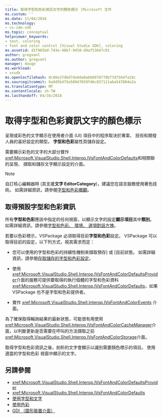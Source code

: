 ```yaml
---
title: 取得字型和色彩資訊文字的顏色標示 |Microsoft 文件
ms.custom: ''
ms.date: 11/04/2016
ms.technology:
- vs-ide-sdk
ms.topic: conceptual
helpviewer_keywords:
- text, coloring
- font and color control [Visual Studio SDK], coloring
ms.assetid: d1f985bd-743e-40b7-9458-d9af53647c91
author: gregvanl
ms.author: gregvanl
manager: douge
ms.workload:
- vssdk
ms.openlocfilehash: 8c86e37d6d7da9da0a6b0978770bf7d7564fa19c
ms.sourcegitcommit: 6a9d5bd75e50947659fd6c837111a6a547884e2a
ms.translationtype: MT
ms.contentlocale: zh-TW
ms.lasthandoff: 04/16/2018
---
```

# <a name="getting-font-and-color-information-for-text-colorization"></a>取得字型和色彩資訊文字的顏色標示
呈現或彩色的文字顯示在使用者介面 (UI) 項目中的程序取決於專案、 技術和開發人員的喜好設定的類型。 **字型和色彩**屬性頁儲存設定。

 需要顯示彩色的文字的大部分實作<xref:Microsoft.VisualStudio.Shell.Interop.IVsFontAndColorDefaults>和相關聯的呈現、 擷取和儲存文字顯示設定的介面。

> [!NOTE]
>  自訂核心編輯器時 (其支援**文字 EditorCategory**)，建議您在語言服務使用著色技術。 如需詳細資訊，請參閱[字型和色彩概觀](../extensibility/font-and-color-overview.md)。

## <a name="getting-default-font-and-color-information"></a>取得預設字型和色彩資訊
 所有**字型和色彩**應該中指定的任何視窗，以顯示文字的設定**顯示項目**其中**類別**。 如需詳細資訊，請參閱[字型和色彩、 環境、 選項對話方塊](../ide/reference/fonts-and-colors-environment-options-dialog-box.md)。

若要以色彩標示，VSPackage 必須取得目前**字型和色彩**設定。 VSPackage 可以取得目前的設定，以下列方式，視其需求而定：

-   您可以使用的字型和色彩的持續性機制來擷取預存] 或 [目前狀態。 如需詳細資訊，請參閱[存取儲存的字型和色彩設定](../extensibility/accessing-stored-font-and-color-settings.md)。

-   使用<xref:Microsoft.VisualStudio.Shell.Interop.IVsFontAndColorDefaultsProvider>介面的服務可提供要取得的執行個體的字型和色彩資料<xref:Microsoft.VisualStudio.Shell.Interop.IVsFontAndColorDefaults>，如果 VSPackage 也不是字型和色彩提供者。

-   實作 <xref:Microsoft.VisualStudio.Shell.Interop.IVsFontAndColorEvents> 介面。

為了確保取得輪詢結果的最新狀態，可能很有用使用<xref:Microsoft.VisualStudio.Shell.Interop.IVsFontAndColorCacheManager>介面，以判斷更新是否需要在呼叫的方法擷取之前<xref:Microsoft.VisualStudio.Shell.Interop.IVsFontAndColorStorage>介面。

取得字型和色彩資訊之後，剖析的文字會顯示以識別需要顏色標示的項目。 使用適當的字型和色彩 視窗中顯示的文字。

## <a name="see-also"></a>另請參閱

- <xref:Microsoft.VisualStudio.Shell.Interop.IVsFontAndColorDefaultsProvider>
- <xref:Microsoft.VisualStudio.Shell.Interop.IVsFontAndColorDefaults>
- [使用字型和文字](/dotnet/framework/winforms/advanced/using-fonts-and-text)
- [使用色彩](/cpp/windows/working-with-color-image-editor-for-icons)
- [GDI （圖形裝置介面）](http://msdn.microsoft.com/en-us/7e1d4540-bb2e-4257-8eee-eee376acba83)